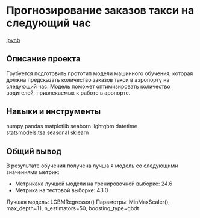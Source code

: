 # Прогнозирование заказов такси на следующий час

[ipynb]()

## Описание проекта
Трубуется подготовить прототип модели машинного обучения, которая должна предсказать количество заказов такси в аэропорту на следующий час. Модель поможет оптимизировать количество водителей, привлекаемых к работе в аропорте.

## Навыки и инструменты
numpy 
pandas 
matplotlib
seaborn
lightgbm
datetime 
statsmodels.tsa.seasonal
sklearn

## Общий вывод

В результате обучения получена лучша я модель со следующими значениями метрик:
- Метрикака лучшей модели на тренировочной выборке: 24.6
- Метрика на тестовой выборке: 43.0

Лучшая модель: LGBMRegressor()
Параметры: MinMaxScaler(), max_depth=11, n_estimators=50, boosting_type=gbdt